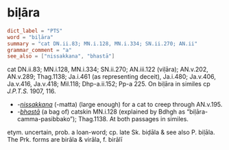 # biḷāra

``` toml
dict_label = "PTS"
word = "biḷāra"
summary = "cat DN.ii.83; MN.i.128, MN.i.334; SN.ii.270; AN.ii"
grammar_comment = "a"
see_also = ["nissakkana", "bhastā"]
```

cat DN.ii.83; MN.i.128, MN.i.334; SN.ii.270; AN.iii.122 (viḷāra); AN.v.202, AN.v.289; Thag.1138; Ja.i.461 (as representing deceit), Ja.i.480; Ja.v.406, Ja.v.416, Ja.v.418; Mil.118; Dhp\-a.ii.152; Pp\-a 225. On biḷāra in similes cp *J.P.T.S.* 1907, 116.

* *\-[nissakkana](nissakkana.md)* (\-matta) (large enough) for a cat to creep through AN.v.195.
* *\-[bhastā](bhastā.md)* (a bag of) catskin MN.i.128 (explained by Bdhgh as “biḷāra\-camma\-pasibbako”); Thag.1138. At both passages in similes.

etym. uncertain, prob. a loan\-word; cp. late Sk. biḍāla & see also P. biḷāla. The Prk. forms are birāla & virāla, f. birālī

